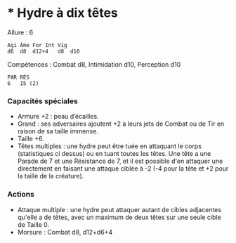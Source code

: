 # * Hydre à dix têtes

Allure : 6

	Agi	Âme	For	Int	Vig
	d6	d8	d12+4	d8	d10

Compétences : Combat d8, Intimidation d10, Perception d10

	PAR	RES
	6	15 (2)

### Capacités spéciales
- Armure +2 : peau d’écailles.
- Grand : ses adversaires ajoutent +2 à leurs jets de Combat ou de Tir en raison de sa taille immense.
- Taille +6.
- Têtes multiples : une hydre peut être tuée en attaquant le corps (statistiques ci dessus) ou en tuant toutes les têtes. Une tête a une Parade de 7 et une Résistance de 7, et il est possible d'en attaquer une directement en faisant une attaque ciblée à -2 (-4 pour la tête et +2 pour la taille de la créature).

### Actions
- Attaque multiple : une hydre peut attaquer autant de cibles adjacentes qu'elle a de têtes, avec un maximum de deux têtes sur une seule cible de Taille 0.
- Morsure : Combat d8, d12+d6+4
